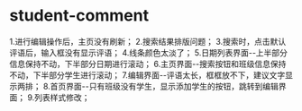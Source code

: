 # student-comment

1.进行编辑操作后，主页没有刷新；
2.搜索结果排版问题；
3.搜索时，点击默认评语后，输入框没有显示评语；
4.线条颜色太淡了；
5.日期列表界面--上半部分信息保持不动，下半部分日期进行滚动；
6.主页界面--搜索按钮和班级信息保持不动，下半部分学生进行滚动；
7.编辑界面--评语太长，框框放不下，建议文字显示两排；
8.首页界面--只有班级没有学生，显示添加学生的按钮，跳转到编辑界面；
9.列表样式修改；
